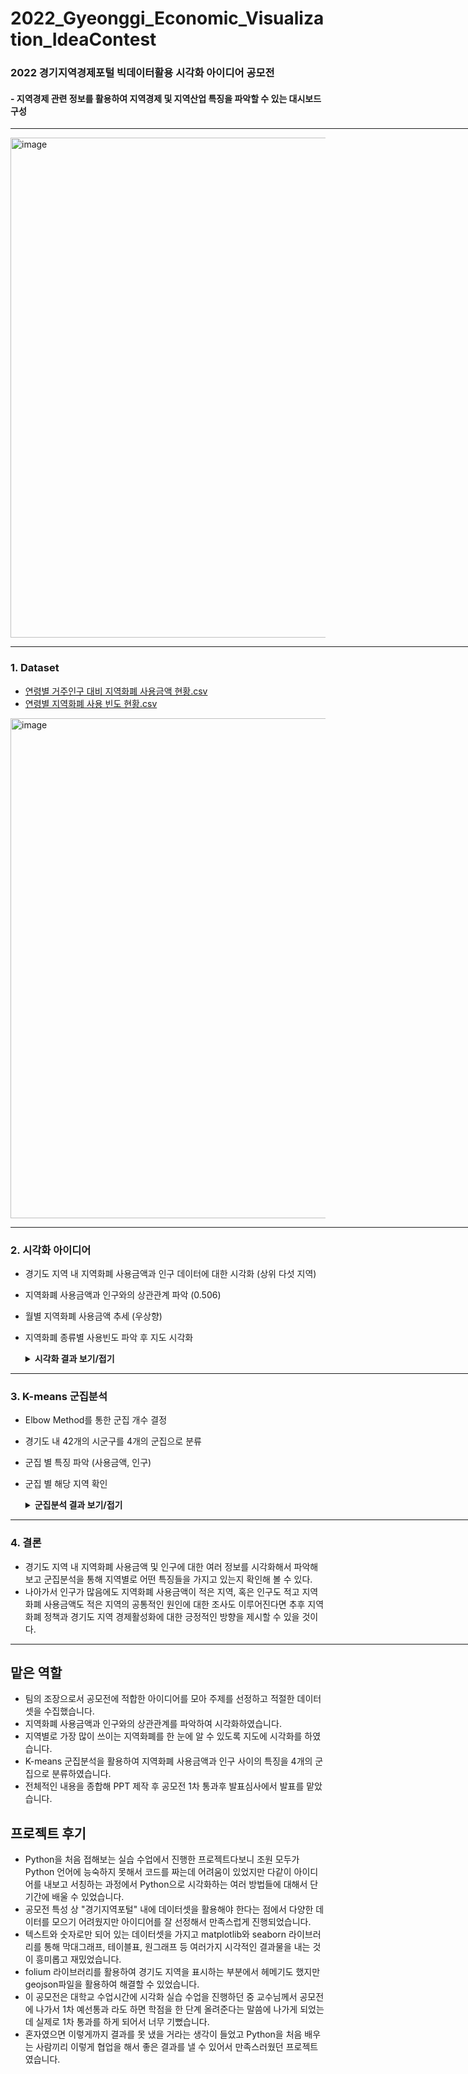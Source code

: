 # 2022_Gyeonggi_Economic_Visualization_IdeaContest
### 2022 경기지역경제포털 빅데이터활용 시각화 아이디어 공모전
#### - 지역경제 관련 정보를 활용하여 지역경제 및 지역산업 특징을 파악할 수 있는 대시보드 구성
<hr width="800">

<img width="800" alt="image" src="https://github.com/user-attachments/assets/0c923c67-4434-47ed-a708-ec31d8e28361">
<hr width="800">

### 1. Dataset
- [연령별 거주인구 대비 지역화폐 사용금액 현황.csv](https://bigdata-region.kr/#/dataset/9d8c20d9-a9ca-4687-b3de-ade09d5664c1)
- [연령별 지역화폐 사용 빈도 현황.csv](https://bigdata-region.kr/#/dataset/e6681bd5-8ab5-4ab1-a764-91e4a394fbf0)
<img width="800" alt="image" src="https://github.com/user-attachments/assets/eecfce30-e20e-4d94-aee9-947ed12226d7">
<hr width="800">

### 2. 시각화 아이디어
- 경기도 지역 내 지역화폐 사용금액과 인구 데이터에 대한 시각화 (상위 다섯 지역)
- 지역화폐 사용금액과 인구와의 상관관계 파악 (0.506)
- 월별 지역화폐 사용금액 추세 (우상향)
- 지역화폐 종류별 사용빈도 파악 후 지도 시각화
  
   <details>
   <summary><strong>시각화 결과 보기/접기</strong></summary>
   <img width="959" alt="image" src="https://github.com/user-attachments/assets/ff42c2de-3551-4b8d-a636-415f4908e431">
   <img width="946" alt="image" src="https://github.com/user-attachments/assets/d383e8b6-a51c-4df3-b317-9bad0b19d589">
   <img width="959" alt="image" src="https://github.com/user-attachments/assets/0956275f-7973-4752-989b-5ceee3f1f2a2">
   <img width="935" alt="image" src="https://github.com/user-attachments/assets/d05cb819-30e6-4702-a50e-85d98f6bcbb0">
   <img width="952" alt="image" src="https://github.com/user-attachments/assets/cd4c0df7-9f97-4918-ac18-7049c50ed196">
   <img width="902" alt="image" src="https://github.com/user-attachments/assets/f05eee2d-0d6a-495a-8677-5bd3c90bf9dd">
   <img width="956" alt="image" src="https://github.com/user-attachments/assets/a10838db-574a-4d6e-9a50-880b956eea2f">
   <img width="855" alt="image" src="https://github.com/user-attachments/assets/bc9bb231-4eb3-4385-9136-b1a5b9d3d86d">
   </details>
<hr width="800">
  
### 3. K-means 군집분석
- Elbow Method를 통한 군집 개수 결정
- 경기도 내 42개의 시군구를 4개의 군집으로 분류
- 군집 별 특징 파악 (사용금액, 인구)
- 군집 별 해당 지역 확인
  
   <details>
  <summary><strong>군집분석 결과 보기/접기</strong></summary>
   <img width="819" alt="image" src="https://github.com/user-attachments/assets/4039ee1f-fb29-457d-b2ab-94d5358a7b74">
   <img width="788" alt="image" src="https://github.com/user-attachments/assets/b05acb4c-045d-4576-aced-e89183d26e4d">
   <img width="913" alt="image" src="https://github.com/user-attachments/assets/ed3d70dc-a68b-4a1c-b9f4-db09d573b639">
   <img width="876" alt="image" src="https://github.com/user-attachments/assets/ee0cad68-e068-47d4-b4b1-3af161d8081e">
   </details>
<hr width="800">

### 4. 결론
- 경기도 지역 내 지역화폐 사용금액 및 인구에 대한 여러 정보를 시각화해서 파악해보고 군집분석을 통해 지역별로 어떤 특징들을 가지고 있는지 확인해 볼 수 있다.
- 나아가서 인구가 많음에도 지역화폐 사용금액이 적은 지역, 혹은 인구도 적고 지역화폐 사용금액도 적은 지역의 공통적인 원인에 대한 조사도 이루어진다면
  추후 지역화폐 정책과 경기도 지역 경제활성화에 대한 긍정적인 방향을 제시할 수 있을 것이다.
<hr width="800">

## 맡은 역할
- 팀의 조장으로서 공모전에 적합한 아이디어를 모아 주제를 선정하고 적절한 데이터셋을 수집했습니다.
- 지역화폐 사용금액과 인구와의 상관관계를 파악하여 시각화하였습니다.
- 지역별로 가장 많이 쓰이는 지역화폐를 한 눈에 알 수 있도록 지도에 시각화를 하였습니다.
- K-means 군집분석을 활용하여 지역화폐 사용금액과 인구 사이의 특징을 4개의 군집으로 분류하였습니다.
- 전체적인 내용을 종합해 PPT 제작 후 공모전 1차 통과후 발표심사에서 발표를 맡았습니다.

## 프로젝트 후기
- Python을 처음 접해보는 실습 수업에서 진행한 프로젝트다보니 조원 모두가 Python 언어에 능숙하지 못해서 코드를 짜는데 어려움이 있었지만
  다같이 아이디어를 내보고 서칭하는 과정에서 Python으로 시각화하는 여러 방법들에 대해서 단기간에 배울 수 있었습니다.
- 공모전 특성 상 "경기지역포털" 내에 데이터셋을 활용해야 한다는 점에서 다양한 데이터를 모으기 어려웠지만 아이디어를 잘 선정해서 만족스럽게 진행되었습니다.
- 텍스트와 숫자로만 되어 있는 데이터셋을 가지고 matplotlib와 seaborn 라이브러리를 통해 막대그래프, 테이블표, 원그래프 등 여러가지 시각적인 결과물을 내는 것이 흥미롭고 재밌었습니다.
- folium 라이브러리를 활용하여 경기도 지역을 표시하는 부분에서 헤메기도 했지만 geojson파일을 활용하여 해결할 수 있었습니다.
- 이 공모전은 대학교 수업시간에 시각화 실습 수업을 진행하던 중 교수님께서 공모전에 나가서 1차 예선통과 라도 하면 학점을 한 단계 올려준다는 말씀에 나가게 되었는데 실제로 1차 통과를 하게 되어서 너무 기뻤습니다.
- 혼자였으면 이렇게까지 결과를 못 냈을 거라는 생각이 들었고 Python을 처음 배우는 사람끼리 이렇게 협업을 해서 좋은 결과를 낼 수 있어서 만족스러웠던 프로젝트였습니다.
